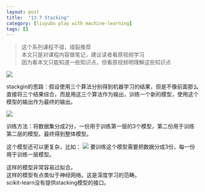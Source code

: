 ```yaml
---
layout: post
title:  "13-7 Stacking"
category: [liuyubo play with machine-learning]
tags: []
---
```


> 这个系列课程不错，墙裂推荐  
> 本文只是对课程内容做笔记，建议读者看原视频学习  
> 因为看本文只能知道一些知识点，但看原视频明理解这些知识点  

![](/images/2019/282.jpg)

stackgin的思路：假设使用三个算法分别得到机器学习的结果，但是不像前面那么直接将三个结果综合，而是用这三个算法作为输出，训练一个新的模型，使用这个模型的输出作为最终的输出。  

![](http://windmissing.github.io/images/2019/283.jpg)

训练方法：将数据集分成2分，一份用于训练第一层的3个模型，第二份用于训练第二层的模型。最终得到整体模型。  

这个模型还可以更复杂，比如：
![](http://windmissing.github.io/images/2019/284.jpg)
要训练这个模型需要把数据分成3份，每一份用于训练一层模型。  

这样的模型非常容易过拟合。  
这样的模型有点类似于神经网络。这是深度学习的范畴。  
scikit-learn没有提供stacking模型的接口。